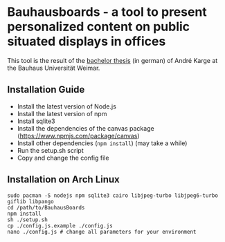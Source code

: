 # Bauhausboards - a tool to present personalized content on public situated displays in offices

This tool is the result of the [bachelor thesis](http://endruk.github.io/thesis.pdf) (in german) of André Karge at the Bauhaus Universität Weimar.

## Installation Guide
- Install the latest version of Node.js
- Install the latest version of npm
- Install sqlite3
- Install the dependencies of the canvas package (https://www.npmjs.com/package/canvas)
- Install other dependencies (```npm install```) (may take a while)
- Run the setup.sh script
- Copy and change the config file

## Installation on Arch Linux
```
sudo pacman -S nodejs npm sqlite3 cairo libjpeg-turbo libjpeg6-turbo giflib libpango
cd /path/to/BauhausBoards
npm install
sh ./setup.sh
cp ./config.js.example ./config.js
nano ./config.js # change all parameters for your environment
```

<!--
TODO:
- mailserver or mailcatcher??
-->
